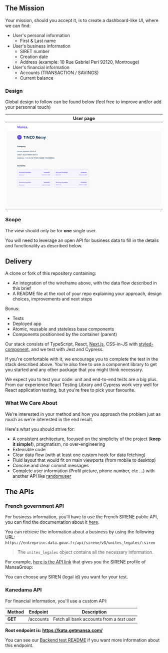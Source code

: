 ## The Mission

Your mission, should you accept it, is to create a dashboard-like UI, where we can find:

- User's personal information
  - First & Last name
- User's business information
  - SIRET number
  - Creation date
  - Address (example: 10 Rue Gabriel Peri 92120, Montrouge)
- User's financial information
  - Accounts (TRANSACTION / SAVINGS)
  - Current balance

### Design

Global design to follow can be found below (feel free to improve and/or add your personnal touch)

|                        User page                        |
| :-----------------------------------------------------: |
| ![Design wireframe](../.github/assets/frontend/frontend-wireframe.png) |

### Scope

The view should only be for **one** single user.

You will need to leverage an open API for business data to fill in the details and functionality as described below.

## Delivery

A clone or fork of this repositery containing:

- An integration of the wireframe above, with the data flow described in this brief
- A README file at the root of your repo explaining your approach, design choices, improvements and next steps

Bonus:

- Tests
- Deployed app
- Atomic, reusable and stateless base components
- Components positionned by the container (parent)

Our stack consists of TypeScript, React, [Next.js](https://nextjs.org/), CSS-in-JS with [styled-component](https://styled-components.com/), and we test with Jest and Cypress.

If you're comfortable with it, we encourage you to complete the test in the stack described above. You're also free to use a component library to get you started and any other package that you might think necessary.

We expect you to test your code: unit and end-to-end tests are a big plus. From our experience React Testing Library and Cypress work very well for React application testing, but you're free to pick your favourite.

### What We Care About

We're interested in your method and how you approach the problem just as much as we're interested in the end result.

Here's what you should strive for:

- A consistent architecture, focused on the simplicity of the project (**keep it simple!**), pragmatism, no over-engineering
- Extensible code
- Clear data flow (with at least one custom hook for data fetching)
- Fluid layout that would fit on main viewports (from mobile to desktop)
- Concise and clear commit messages
- Complete user information (Profil picture, phone number, etc ...) with
  another API like [randomuser](https://randomuser.me)

## The APIs

### French government API

For business information, you'll have to use the French SIRENE public API,
you can find the documentation about it [here](https://entreprise.data.gouv.fr/api_doc/sirene).

You can retrieve the information about a business by using the following URL:
`https://entreprise.data.gouv.fr/api/sirene/v3/unites_legales/:siren`

> The `unites_legales` object contains all the necessary information.

For example, [here is the API link](https://entreprise.data.gouv.fr/api/sirene/v3/unites_legales/852379890)
that gives you the SIRENE profile of MansaGroup:

You can choose any SIREN (legal id) you want for your test.

### Kanedama API

For financial information, you'll use a custom API:

| Method  | Endpoint  | Description                                |
| ------- | --------- | ------------------------------------------ |
| **GET** | /accounts | Fetch all bank accounts from a _test user_ |

**Root endpoint is: https://kata.getmansa.com/**

You can see our [Backend test README](../backend/README.md) if you want more information about this endpoint.
